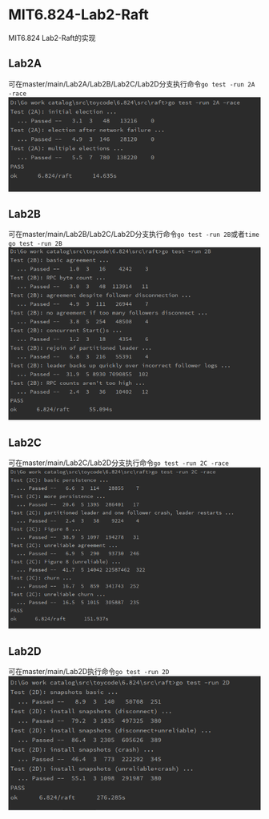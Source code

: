 # MIT6.824-Lab2-Raft
MIT6.824 Lab2-Raft的实现

## Lab2A
可在master/main/Lab2A/Lab2B/Lab2C/Lab2D分支执行命令`go test -run 2A -race`  
![Lab2A](./lab_res/Lab2A.PNG)

## Lab2B
可在master/main/Lab2B/Lab2C/Lab2D分支执行命令`go test -run 2B`或者`time go test -run 2B`  
![Lab2B](./lab_res/Lab2B.PNG)

## Lab2C
可在master/main/Lab2C/Lab2D分支执行命令`go test -run 2C -race`  
![Lab2C](./lab_res/Lab2C.PNG)

## Lab2D
可在master/main/Lab2D执行命令`go test -run 2D`  
![Lab2D](./lab_res/Lab2D.PNG)
